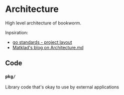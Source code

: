 # Architecture

High level architecture of bookworm.

Inpsiration:
- [go standards - project layout](https://github.com/golang-standards/project-layout)
- [Matklad's blog on Architecture.md](https://matklad.github.io/2021/02/06/ARCHITECTURE.md.html)

## Code 

### `pkg/` 

Library code that's okay to use by external applications


